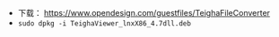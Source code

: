 + 下载： https://www.opendesign.com/guestfiles/TeighaFileConverter
+ `sudo dpkg -i TeighaViewer_lnxX86_4.7dll.deb `
